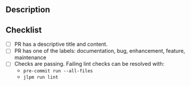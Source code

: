 ## Description

<!--
Insert Pull Request description here.

What does this PR change? Why?
-->

## Checklist

- [ ] PR has a descriptive title and content.
- [ ] PR has one of the labels: documentation, bug, enhancement, feature, maintenance
- [ ] Checks are passing.
      Failing lint checks can be resolved with:
  - `pre-commit run --all-files`
  - `jlpm run lint`
